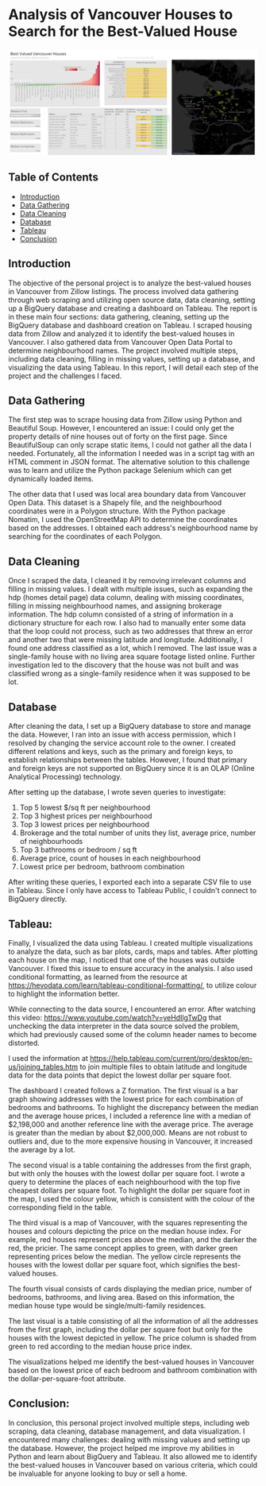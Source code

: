 # Analysis of Vancouver Houses to Search for the Best-Valued House

<p align="center">
  <a href="https://public.tableau.com/app/profile/benson2753/viz/VancouverHouseAnalysis/BestValuedVancouverHouses">
    <img src="images/tableaupicture.png">
  </a>
</p>

## Table of Contents

- [Introduction](#introduction)
- [Data Gathering](#data-gathering)
- [Data Cleaning](#data-cleaning)
- [Database](#database)
- [Tableau](#tableau)
- [Conclusion](#conclusion)

## Introduction

The objective of the personal project is to analyze the best-valued houses in Vancouver from Zillow listings. The process involved data gathering through web scraping and utilizing open source data, data cleaning, setting up a BigQuery database and creating a dashboard on Tableau. The report is in these main four sections: data gathering, cleaning, setting up the BigQuery database and dashboard creation on Tableau. I scraped housing data from Zillow and analyzed it to identify the best-valued houses in Vancouver. I also gathered data from Vancouver Open Data Portal to determine neighbourhood names. The project involved multiple steps, including data cleaning, filling in missing values, setting up a database, and visualizing the data using Tableau. In this report, I will detail each step of the project and the challenges I faced.

## Data Gathering

The first step was to scrape housing data from Zillow using Python and Beautiful Soup. However, I encountered an issue: I could only get the property details of nine houses out of forty on the first page. Since BeautifulSoup can only scrape static items, I could not gather all the data I needed. Fortunately, all the information I needed was in a script tag with an HTML comment in JSON format. The alternative solution to this challenge was to learn and utilize the Python package Selenium which can get dynamically loaded items.

The other data that I used was local area boundary data from Vancouver Open Data. This dataset is a Shapely file, and the neighbourhood coordinates were in a Polygon structure. With the Python package Nomatim, I used the OpenStreetMap API to determine the coordinates based on the addresses. I obtained each address's neighbourhood name by searching for the coordinates of each Polygon.

## Data Cleaning

Once I scraped the data, I cleaned it by removing irrelevant columns and filling in missing values. I dealt with multiple issues, such as expanding the hdp (homes detail page) data column, dealing with missing coordinates, filling in missing neighbourhood names, and assigning brokerage information. The hdp column consisted of a string of information in a dictionary structure for each row. I also had to manually enter some data that the loop could not process, such as two addresses that threw an error and another two that were missing latitude and longitude. Additionally, I found one address classified as a lot, which I removed. The last issue was a single-family house with no living area square footage listed online. Further investigation led to the discovery that the house was not built and was classified wrong as a single-family residence when it was supposed to be lot.

## Database

After cleaning the data, I set up a BigQuery database to store and manage the data. However, I ran into an issue with access permission, which I resolved by changing the service account role to the owner. I created different relations and keys, such as the primary and foreign keys, to establish relationships between the tables. However, I found that primary and foreign keys are not supported on BigQuery since it is an OLAP (Online Analytical Processing) technology.

After setting up the database, I wrote seven queries to investigate:

1. Top 5 lowest $/sq ft per neighbourhood
2. Top 3 highest prices per neighbourhood
3. Top 3 lowest prices per neighbourhood
4. Brokerage and the total number of units they list, average price, number of neighbourhoods
5. Top 3 bathrooms or bedroom / sq ft
6. Average price, count of houses in each neighbourhood
7. Lowest price per bedroom, bathroom combination

After writing these queries, I exported each into a separate CSV file to use in Tableau. Since I only have access to Tableau Public, I couldn't connect to BigQuery directly.

## Tableau:

Finally, I visualized the data using Tableau. I created multiple visualizations to analyze the data, such as bar plots, cards, maps and tables. After plotting each house on the map, I noticed that one of the houses was outside Vancouver. I fixed this issue to ensure accuracy in the analysis. I also used conditional formatting, as learned from the resource at https://hevodata.com/learn/tableau-conditional-formatting/, to utilize colour to highlight the information better.

While connecting to the data source, I encountered an error. After watching this video: https://www.youtube.com/watch?v=yeHdIlgTwDg that unchecking the data interpreter in the data source solved the problem, which had previously caused some of the column header names to become distorted.

I used the information at https://help.tableau.com/current/pro/desktop/en-us/joining_tables.htm to join multiple files to obtain latitude and longitude data for the data points that depict the lowest dollar per square foot.

The dashboard I created follows a Z formation. The first visual is a bar graph showing addresses with the lowest price for each combination of bedrooms and bathrooms. To highlight the discrepancy between the median and the average house prices, I included a reference line with a median of $2,198,000 and another reference line with the average price. The average is greater than the median by about $2,000,000. Means are not robust to outliers and, due to the more expensive housing in Vancouver, it increased the average by a lot.

The second visual is a table containing the addresses from the first graph, but with only the houses with the lowest dollar per square foot. I wrote a query to determine the places of each neighbourhood with the top five cheapest dollars per square foot. To highlight the dollar per square foot in the map, I used the colour yellow, which is consistent with the colour of the corresponding field in the table.

The third visual is a map of Vancouver, with the squares representing the houses and colours depicting the price on the median house index. For example, red houses represent prices above the median, and the darker the red, the pricier. The same concept applies to green, with darker green representing prices below the median. The yellow circle represents the houses with the lowest dollar per square foot, which signifies the best-valued houses.

The fourth visual consists of cards displaying the median price, number of bedrooms, bathrooms, and living area. Based on this information, the median house type would be single/multi-family residences.

The last visual is a table consisting of all the information of all the addresses from the first graph, including the dollar per square foot but only for the houses with the lowest depicted in yellow. The price column is shaded from green to red according to the median house price index.

The visualizations helped me identify the best-valued houses in Vancouver based on the lowest price of each bedroom and bathroom combination with the dollar-per-square-foot attribute.

## Conclusion:

In conclusion, this personal project involved multiple steps, including web scraping, data cleaning, database management, and data visualization. I encountered many challenges: dealing with missing values and setting up the database. However, the project helped me improve my abilities in Python and learn about BigQuery and Tableau. It also allowed me to identify the best-valued houses in Vancouver based on various criteria, which could be invaluable for anyone looking to buy or sell a home.
